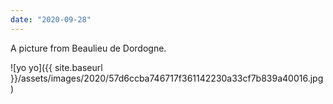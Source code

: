 ```yaml
---
date: "2020-09-28"
---
```


A picture from Beaulieu de Dordogne.

![yo yo]({{ site.baseurl }}/assets/images/2020/57d6ccba746717f361142230a33cf7b839a40016.jpg)
